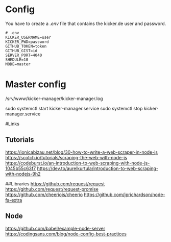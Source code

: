 # Config
You have to create a *.env* file that contains the kicker.de user and password.

```
# .env
KICKER_USERNAME=user
KICKER_PWD=password
GITHUB_TOKEN=token
GITHUB_GIST=id
SERVER_PORT=4040
SHEDULE=10
MODE=master
```

# Master config

/srv/www/kicker-manager/kicker-manager.log

sudo systemctl start kicker-manager.service
sudo systemctl stop kicker-manager.service

#Links

## Tutorials
https://ionicabizau.net/blog/30-how-to-write-a-web-scraper-in-node-js
https://scotch.io/tutorials/scraping-the-web-with-node-js
https://codeburst.io/an-introduction-to-web-scraping-with-node-js-1045b55c63f7
https://dev.to/aurelkurtula/introduction-to-web-scraping-with-nodejs-9h2

##Libraries
https://github.com/request/request
https://github.com/request/request-promise
https://github.com/cheeriojs/cheerio
https://github.com/jprichardson/node-fs-extra

## Node
https://github.com/babel/example-node-server
https://codingsans.com/blog/node-config-best-practices